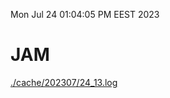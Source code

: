 Mon Jul 24 01:04:05 PM EEST 2023
# JAM
<a href='./cache/202307/24_13.log'>./cache/202307/24_13.log</a>
